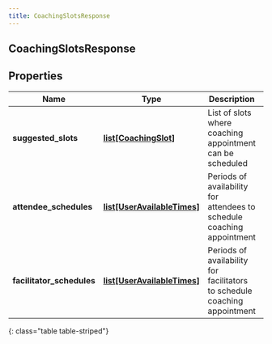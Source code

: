 ```yaml
---
title: CoachingSlotsResponse
---
```

## CoachingSlotsResponse

## Properties

|Name | Type | Description | Notes|
|------------ | ------------- | ------------- | -------------|
| **suggested_slots** | [**list[CoachingSlot]**](CoachingSlot.html) | List of slots where coaching appointment can be scheduled | [optional] |
| **attendee_schedules** | [**list[UserAvailableTimes]**](UserAvailableTimes.html) | Periods of availability for attendees to schedule coaching appointment | [optional] |
| **facilitator_schedules** | [**list[UserAvailableTimes]**](UserAvailableTimes.html) | Periods of availability for facilitators to schedule coaching appointment | [optional] |
{: class="table table-striped"}


